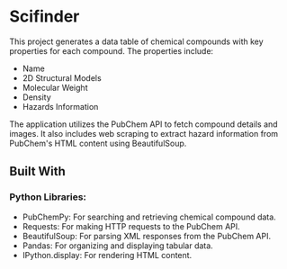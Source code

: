 <a name="readme-top"></a>

# Scifinder

This project generates a data table of chemical compounds with key properties for each compound. The properties include:
<ul>
<li>Name
<li>2D Structural Models
<li>Molecular Weight
<li>Density
<li>Hazards Information
</ul>
The application utilizes the PubChem API to fetch compound details and images. It also includes web scraping to extract hazard information from PubChem's HTML content using BeautifulSoup.

## Built With

### Python Libraries:
<ul>
<li>PubChemPy: For searching and retrieving chemical compound data.
<li>Requests: For making HTTP requests to the PubChem API.
<li>BeautifulSoup: For parsing XML responses from the PubChem API.
<li>Pandas: For organizing and displaying tabular data.
<li>IPython.display: For rendering HTML content.
</ul>

